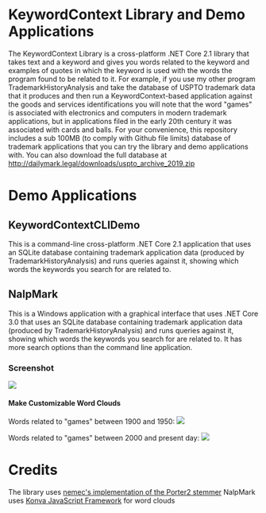 # KeywordContext Library and Demo Applications
The KeywordContext Library is a cross-platform .NET Core 2.1 library that takes text and a keyword and gives you words related to the keyword and examples of quotes in which the keyword is used with the words the program found to be related to it. For example, if you use my other program TrademarkHistoryAnalysis and take the database of USPTO trademark data that it produces and then run a KeywordContext-based application against the goods and services identifications you will note that the word "games" is associated with electronics and computers in modern trademark applications, but in applications filed in the early 20th century it was associated with cards and balls. 
For your convenience, this repository includes a sub 100MB (to comply with Github file limits) database of trademark applications that you can try the library and demo applications with. You can also download the full database at http://dailymark.legal/downloads/uspto_archive_2019.zip

# Demo Applications

## KeywordContextCLIDemo
This is a command-line cross-platform .NET Core 2.1 application that uses an SQLite database containing trademark application data (produced by TrademarkHistoryAnalysis) and runs queries against it, showing which words the keywords you search for are related to. 
## NalpMark
This is a Windows application with a graphical interface that uses .NET Core 3.0 that uses an SQLite database containing trademark application data (produced by TrademarkHistoryAnalysis) and runs queries against it, showing which words the keywords you search for are related to. It has more search options than the command line application.

### Screenshot 
![](http://dailymark.legal/images/NalpMarkScreenshot.png)

#### Make Customizable Word Clouds
Words related to "games" between 1900 and 1950:
![](http://dailymark.legal/images/games_1950s.png)

Words related to "games" between 2000 and present day:
![](http://dailymark.legal/images/games_modern.png)
# Credits
The library uses [nemec's implementation of the Porter2 stemmer](https://github.com/nemec/porter2-stemmer)
NalpMark uses [Konva JavaScript Framework](https://konvajs.org/) for word clouds
